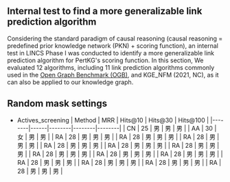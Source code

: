 ## Internal test to find a more generalizable link prediction algorithm
Considering the standard paradigm of causal reasoning (causal reasoning = predefined prior knowledge network (PKN) + scoring function), an internal test in LINCS Phase I was conducted to identify a more generalizable link prediction algorithm for PertKG's scoring function. In this section, We evaluated 12 algorithms, including 11 link prediction algorithms commonly used in the [Open Graph Benchmark (OGB)](https://ogb.stanford.edu/docs/leader_linkprop/), and KGE_NFM (2021, NC), as it can also be applied to our knowledge graph.
  
## Random mask settings

* Actives_screening
| Method   | MRR | Hits@10  | Hits@30  | Hits@100  |
|--------|------|--------|--------|--------|
| CN   | 25   | 男     | 男     | 男     |
| AA   | 30   | 女     | 男     | 男     |
| RA   | 28   | 男     | 男     | 男     |
| RA   | 28   | 男     | 男     | 男     |
| RA   | 28   | 男     | 男     | 男     |
| RA   | 28   | 男     | 男     | 男     |
| RA   | 28   | 男     | 男     | 男     |
| RA   | 28   | 男     | 男     | 男     |
| RA   | 28   | 男     | 男     | 男     |
| RA   | 28   | 男     | 男     | 男     |
| RA   | 28   | 男     | 男     | 男     |
| RA   | 28   | 男     | 男     | 男     |
| RA   | 28   | 男     | 男     | 男     |
| RA   | 28   | 男     | 男     | 男     |
| RA   | 28   | 男     | 男     | 男     |

